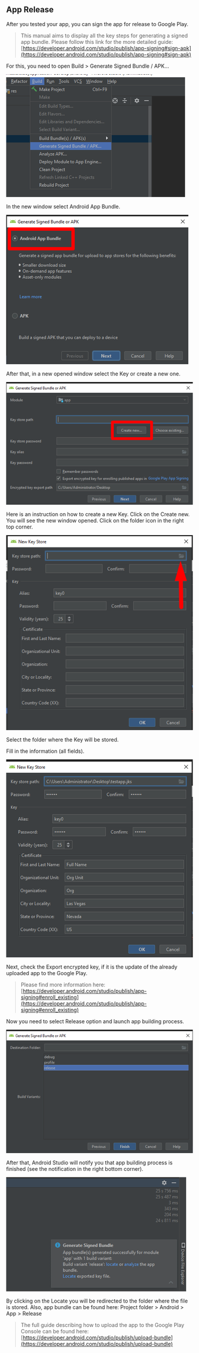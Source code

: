 ## App Release

After you tested your app, you can sign the app for release to Google Play.

> This manual aims to display all the key steps for generating a signed app bundle. Please follow this link for the more detailed guide: [https://developer.android.com/studio/publish/app-signing#sign-apk](https://developer.android.com/studio/publish/app-signing#sign-apk)

For this, you need to open Build > Generate Signed Bundle / APK…

![26](../images/26.png)

In the new window select Android App Bundle.

![27](../images/27.png)

After that, in a new opened window select the Key or create a new one.

![28](../images/28.png)

Here is an instruction on how to create a new Key. Click on the Create new. You will see the new window opened. Click on the folder icon in the right top corner.

![29](../images/29.png)

Select the folder where the Key will be stored.

Fill in the information (all fields).

![30](../images/30.png)

Next, check the Export encrypted key, if it is the update of the already uploaded app to the Google Play.

> Please find more information here: [https://developer.android.com/studio/publish/app-signing#enroll_existing](https://developer.android.com/studio/publish/app-signing#enroll_existing)

Now you need to select Release option and launch app building process.

![31](../images/31.png)

After that, Android Studio will notify you that app building process is finished (see the notification in the right bottom corner).

![32](../images/32.png)

By clicking on the Locate you will be redirected to the folder where the file is stored. Also, app bundle can be found here: Project folder > Android > App > Release

> The full guide describing how to upload the app to the Google Play Console can be found here: [https://developer.android.com/studio/publish/upload-bundle](https://developer.android.com/studio/publish/upload-bundle)